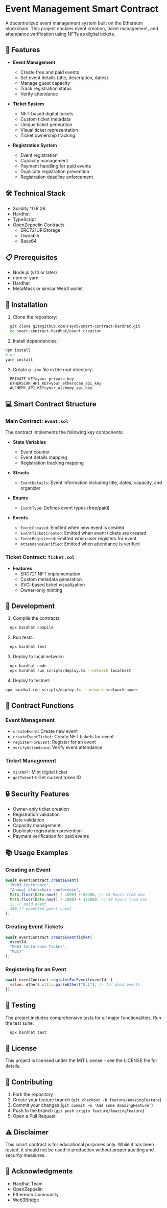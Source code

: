 # Event Management Smart Contract

A decentralized event management system built on the Ethereum blockchain. This project enables event creation, ticket management, and attendance verification using NFTs as digital tickets.

## 🌟 Features

- **Event Management**

  - Create free and paid events
  - Set event details (title, description, dates)
  - Manage guest capacity
  - Track registration status
  - Verify attendance

- **Ticket System**

  - NFT-based digital tickets
  - Custom ticket metadata
  - Unique ticket generation
  - Visual ticket representation
  - Ticket ownership tracking

- **Registration System**
  - Event registration
  - Capacity management
  - Payment handling for paid events
  - Duplicate registration prevention
  - Registration deadline enforcement

## 🛠️ Technical Stack

- Solidity ^0.8.28
- Hardhat
- TypeScript
- OpenZeppelin Contracts
  - ERC721URIStorage
  - Ownable
  - Base64

## 📋 Prerequisites

- Node.js (v14 or later)
- npm or yarn
- Hardhat
- MetaMask or similar Web3 wallet

## 🚀 Installation

1. Clone the repository:

```bash
  git clone git@github.com:Fayob/smart-contract-hardhat.git
  cd smart-contract-hardhat/event_creation
```

2. Install dependencies:

```bash
npm install
# or
yarn install
```

3. Create a `.env` file in the root directory:

```env
  PRIVATE_KEY=your_private_key
  ETHERSCAN_API_KEY=your_etherscan_api_key
  ALCHEMY_API_KEY=your_alchemy_api_key
```

## 💻 Smart Contract Structure

### Main Contract: `Event.sol`

The contract implements the following key components:

- **State Variables**

  - Event counter
  - Event details mapping
  - Registration tracking mapping

- **Structs**

  - `EventDetails`: Event information including title, dates, capacity, and organizer

- **Enums**

  - `EventType`: Defines event types (free/paid)

- **Events**
  - `EventCreated`: Emitted when new event is created
  - `EventTicketCreated`: Emitted when event tickets are created
  - `EventRegistered`: Emitted when user registers for event
  - `AttendanceVerified`: Emitted when attendance is verified

### Ticket Contract: `Ticket.sol`

- **Features**
  - ERC721 NFT implementation
  - Custom metadata generation
  - SVG-based ticket visualization
  - Owner-only minting

## 🔧 Development

1. Compile the contracts:

```bash
  npx hardhat compile
```

2. Run tests:

```bash
  npx hardhat test
```

3. Deploy to local network:

```bash
  npx hardhat node
  npx hardhat run scripts/deploy.ts --network localhost
```

4. Deploy to testnet:

```bash
npx hardhat run scripts/deploy.ts --network <network-name>
```

## 📝 Contract Functions

### Event Management

- `createEvent`: Create new event
- `createEventTicket`: Create NFT tickets for event
- `registerForEvent`: Register for an event
- `verifyAttendance`: Verify event attendance

### Ticket Management

- `mintNFT`: Mint digital ticket
- `getTokenId`: Get current token ID

## 🔒 Security Features

- Owner-only ticket creation
- Registration validation
- Date validation
- Capacity management
- Duplicate registration prevention
- Payment verification for paid events

## 📚 Usage Examples

### Creating an Event

```javascript
await eventContract.createEvent(
  "Web3 Conference",
  "Annual blockchain conference",
  Math.floor(Date.now() / 1000) + 86400, // 24 hours from now
  Math.floor(Date.now() / 1000) + 172800, // 48 hours from now
  1, // paid event
  100 // expected guest count
);
```

### Creating Event Tickets

```javascript
await eventContract.createEventTicket(
  eventId,
  "Web3 Conference Ticket",
  "W3CT"
);
```

### Registering for an Event

```javascript
await eventContract.registerForEvent(eventId, {
  value: ethers.utils.parseEther("0.1"), // for paid events
});
```

## 🧪 Testing

The project includes comprehensive tests for all major functionalities. Run the test suite:

```bash
  npx hardhat test
```

## 📄 License

This project is licensed under the MIT License - see the LICENSE file for details.

## 👥 Contributing

1. Fork the repository
2. Create your feature branch (`git checkout -b feature/AmazingFeature`)
3. Commit your changes (`git commit -m 'Add some AmazingFeature'`)
4. Push to the branch (`git push origin feature/AmazingFeature`)
5. Open a Pull Request

## ⚠️ Disclaimer

This smart contract is for educational purposes only. While it has been tested, it should not be used in production without proper auditing and security measures.

## 🙏 Acknowledgments

- Hardhat Team
- OpenZeppelin
- Ethereum Community
- Web3Bridge
